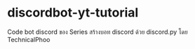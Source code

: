 # discordbot-yt-tutorial
Code bot discord ของ Series สร้างบอท discord ด้วย discord.py โดย TechnicalPhoo
